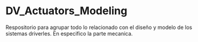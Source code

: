 # DV_Actuators_Modeling
Respositorio para agrupar todo lo relacionado con el diseño y modelo de los sistemas driverles. En especifico la parte mecanica.
